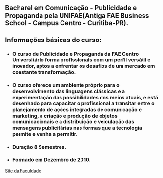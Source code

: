 ## Bacharel em Comunicação - Publicidade e Propaganda pela UNIFAE(Antiga FAE Business School - Campus Centro - Curitiba-PR). 

## Informações básicas do curso:

 - ### O curso de Publicidade e Propaganda da FAE Centro Universitário forma profissionais com um perfil versátil e inovador, aptos a enfrentar os desafios de um mercado em constante transformação.

 - ### O curso oferece um ambiente próprio para o desenvolvimento das linguagens clássicas e a experimentação das possibilidades dos meios atuais, e está desenhado para capacitar o profissional a transitar entre o planejamento de ações integradas de comunicação e marketing, a criação e produção de objetos comunicacionais e a distribuição e veiculação das mensagens publicitárias nas formas que a tecnologia permite e venha a permitir. 

 - ### Duração 8 Semestres.
 - ### Formado em Dezembro de 2010.

[Site da Faculdade](https://fae.edu/cursos/66710728/publicidade+e+propaganda.htm)
